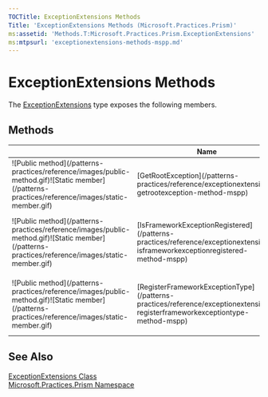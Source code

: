 ```yaml
---
TOCTitle: ExceptionExtensions Methods
Title: 'ExceptionExtensions Methods (Microsoft.Practices.Prism)'
ms:assetid: 'Methods.T:Microsoft.Practices.Prism.ExceptionExtensions'
ms:mtpsurl: 'exceptionextensions-methods-mspp.md'
---
```


# ExceptionExtensions Methods

The [ExceptionExtensions](/patterns-practices/reference/exceptionextensions-class-mspp) type exposes the following members.

## Methods

<table>

<thead>
<tr class="header">
<th> </th>
<th>Name</th>
<th>Description</th>
</tr>
</thead>
<tbody>
<tr class="odd">
<td>![Public method](/patterns-practices/reference/images/public-method.gif)![Static member](/patterns-practices/reference/images/static-member.gif)</td>
<td>[GetRootException](/patterns-practices/reference/exceptionextensions-getrootexception-method-mspp)</td>
<td><div class="summary">
Looks at all the inner exceptions of the exception parameter to find the most likely root cause of the exception. This works by skipping all registered exception types.
</div></td>
</tr>
<tr class="even">
<td>![Public method](/patterns-practices/reference/images/public-method.gif)![Static member](/patterns-practices/reference/images/static-member.gif)</td>
<td>[IsFrameworkExceptionRegistered](/patterns-practices/reference/exceptionextensions-isframeworkexceptionregistered-method-mspp)</td>
<td><div class="summary">
Determines whether the exception type is already registered using the [RegisterFrameworkExceptionType(Type)](/patterns-practices/reference/exceptionextensions-registerframeworkexceptiontype-method-mspp) method
</div></td>
</tr>
<tr class="odd">
<td>![Public method](/patterns-practices/reference/images/public-method.gif)![Static member](/patterns-practices/reference/images/static-member.gif)</td>
<td>[RegisterFrameworkExceptionType](/patterns-practices/reference/exceptionextensions-registerframeworkexceptiontype-method-mspp)</td>
<td><div class="summary">
Register the type of an Exception that is thrown by the framework. The [GetRootException(Exception)](/patterns-practices/reference/exceptionextensions-getrootexception-method-mspp) method uses this list of Exception types to find out if something has gone wrong.
</div></td>
</tr>
</tbody>
</table>

## See Also

[ExceptionExtensions Class](/patterns-practices/reference/exceptionextensions-class-mspp)  
[Microsoft.Practices.Prism Namespace](/patterns-practices/reference/mspp-namespace)  